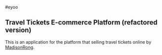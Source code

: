 #eyoo
## Travel Tickets E-commerce Platform (refactored version)

This is an  application for
the platform that selling travel tickets online
by [MadisonRong](http://madisonrong.com/).
